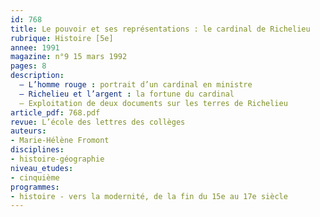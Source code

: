 ```yaml
---
id: 768
title: Le pouvoir et ses représentations : le cardinal de Richelieu 
rubrique: Histoire [5e]
annee: 1991
magazine: n°9 15 mars 1992
pages: 8
description: 
  – L’homme rouge : portrait d’un cardinal en ministre
  – Richelieu et l’argent : la fortune du cardinal
  – Exploitation de deux documents sur les terres de Richelieu
article_pdf: 768.pdf
revue: L’école des lettres des collèges
auteurs:
- Marie-Hélène Fromont
disciplines:
- histoire-géographie
niveau_etudes:
- cinquième
programmes:
- histoire - vers la modernité, de la fin du 15e au 17e siècle
---
```

